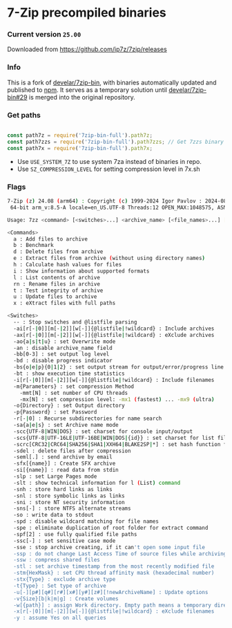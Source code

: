 # 7-Zip precompiled binaries
### Current version `25.00`
Downloaded from https://github.com/ip7z/7zip/releases

### Info

This is a fork of [develar/7zip-bin](https://github.com/develar/7zip-bin), with binaries automatically updated and published to [npm](https://www.npmjs.com/package/7zip-bin-full). It serves as a temporary solution until [develar/7zip-bin#29](https://github.com/develar/7zip-bin/pull/29) is merged into the original repository.

### Get paths

``` js

const path7z = require('7zip-bin-full').path7z;
const path7zzs = require('7zip-bin-full').path7zzs; // Get 7zzs binary instead of 7zz (Only for Linux)
const path7x = require('7zip-bin-full').path7x;

```

- Use `USE_SYSTEM_7Z` to use system 7za instead of binaries in repo.
- Use `SZ_COMPRESSION_LEVEL` for setting compression level in 7x.sh

### Flags

``` bash
7-Zip (z) 24.08 (arm64) : Copyright (c) 1999-2024 Igor Pavlov : 2024-08-11
 64-bit arm_v:8.5-A locale=en_US.UTF-8 Threads:12 OPEN_MAX:1048575, ASM

Usage: 7zz <command> [<switches>...] <archive_name> [<file_names>...] [@listfile]

<Commands>
  a : Add files to archive
  b : Benchmark
  d : Delete files from archive
  e : Extract files from archive (without using directory names)
  h : Calculate hash values for files
  i : Show information about supported formats
  l : List contents of archive
  rn : Rename files in archive
  t : Test integrity of archive
  u : Update files to archive
  x : eXtract files with full paths

<Switches>
  -- : Stop switches and @listfile parsing
  -ai[r[-|0]][m[-|2]][w[-]]{@listfile|!wildcard} : Include archives
  -ax[r[-|0]][m[-|2]][w[-]]{@listfile|!wildcard} : eXclude archives
  -ao{a|s|t|u} : set Overwrite mode
  -an : disable archive_name field
  -bb[0-3] : set output log level
  -bd : disable progress indicator
  -bs{o|e|p}{0|1|2} : set output stream for output/error/progress line
  -bt : show execution time statistics
  -i[r[-|0]][m[-|2]][w[-]]{@listfile|!wildcard} : Include filenames
  -m{Parameters} : set compression Method
    -mmt[N] : set number of CPU threads
    -mx[N] : set compression level: -mx1 (fastest) ... -mx9 (ultra)
  -o{Directory} : set Output directory
  -p{Password} : set Password
  -r[-|0] : Recurse subdirectories for name search
  -sa{a|e|s} : set Archive name mode
  -scc{UTF-8|WIN|DOS} : set charset for console input/output
  -scs{UTF-8|UTF-16LE|UTF-16BE|WIN|DOS|{id}} : set charset for list files
  -scrc[CRC32|CRC64|SHA256|SHA1|XXH64|BLAKE2SP|*] : set hash function for x, e, h commands
  -sdel : delete files after compression
  -seml[.] : send archive by email
  -sfx[{name}] : Create SFX archive
  -si[{name}] : read data from stdin
  -slp : set Large Pages mode
  -slt : show technical information for l (List) command
  -snh : store hard links as links
  -snl : store symbolic links as links
  -sni : store NT security information
  -sns[-] : store NTFS alternate streams
  -so : write data to stdout
  -spd : disable wildcard matching for file names
  -spe : eliminate duplication of root folder for extract command
  -spf[2] : use fully qualified file paths
  -ssc[-] : set sensitive case mode
  -sse : stop archive creating, if it can't open some input file
  -ssp : do not change Last Access Time of source files while archiving
  -ssw : compress shared files
  -stl : set archive timestamp from the most recently modified file
  -stm{HexMask} : set CPU thread affinity mask (hexadecimal number)
  -stx{Type} : exclude archive type
  -t{Type} : Set type of archive
  -u[-][p#][q#][r#][x#][y#][z#][!newArchiveName] : Update options
  -v{Size}[b|k|m|g] : Create volumes
  -w[{path}] : assign Work directory. Empty path means a temporary directory
  -x[r[-|0]][m[-|2]][w[-]]{@listfile|!wildcard} : eXclude filenames
  -y : assume Yes on all queries
```